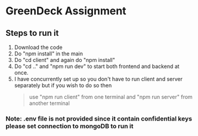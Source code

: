 # GreenDeck Assignment

## Steps to run it
1. Download the code
2. Do "npm install" in the main
3. Do "cd client" and again do "npm install"
4. Do "cd .." and "npm run dev" to start both frontend and backend at once.
5. I have concurrently set up so you don't have to run client and server separately but if you wish to do so then
    > use "npm run client" from one terminal and "npm run server" from another terminal

### Note: .env file is not provided since it contain confidential keys please set connection to mongoDB to run it
